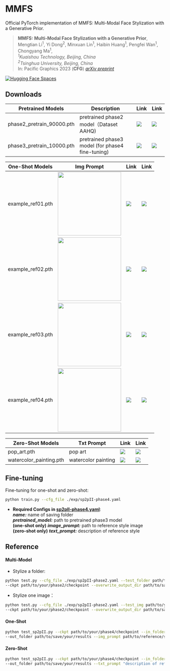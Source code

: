 # MMFS 

Official PyTorch implementation of MMFS: Multi-Modal Face Stylization with a Generative Prior.


> **MMFS: Multi-Modal Face Stylization with a Generative Prior**,             
> Mengtian Li<sup>1</sup>, Yi Dong<sup>2</sup>, Minxuan Lin<sup>1</sup>, Haibin Huang<sup>1</sup>, Pengfei Wan<sup>1</sup>, Chongyang Ma<sup>1</sup>,    
> _<sup>1</sup>Kuaishou Technology, Beijing, China_  
> _<sup>2</sup>Tsinghua University, Beijing, China_  
> In: Pacific Graphics 2023 (**CFG**) 
> *[arXiv preprint](https://arxiv.org/abs/2305.18009)* 

[![Hugging Face Spaces](https://img.shields.io/badge/%F0%9F%A4%97%20Hugging%20Face-Spaces-blue)](https://huggingface.co/spaces/dongyi/MMFS)



## Downloads

| Pretrained Models | Description | Link | Link |
| --- | --- | --- | --- |
|phase2_pretrain_90000.pth | pretrained phase2 model（Dataset AAHQ) | [![](https://img.shields.io/static/v1?message=Baidu%20Netdisk&logo=googlecolab&labelColor=5c5c5c&color=0f80c1&label=%20&style=flat)](https://pan.baidu.com/s/1rz7rPjngmdcL28sWwPJmKw?pwd=2xsg) | [![](https://img.shields.io/static/v1?message=Google%20Drive&logo=googlecolab&labelColor=5c5c5c&color=0f80c1&label=%20&style=flat)](https://drive.google.com/file/d/1jPXIR5UqkWS7chsMZ-SR-yAs0WIGCO3p/view?usp=drive_link)  
|phase3_pretrain_10000.pth | pretrained phase3 model (for phase4 fine-tuning) | [![](https://img.shields.io/static/v1?message=Baidu%20Netdisk&logo=googlecolab&labelColor=5c5c5c&color=0f80c1&label=%20&style=flat)](https://pan.baidu.com/s/1w2OLkAUSPQbwxXu_30naCw?pwd=ncm9) | [![](https://img.shields.io/static/v1?message=Google%20Drive&logo=googlecolab&labelColor=5c5c5c&color=0f80c1&label=%20&style=flat)](https://drive.google.com/file/d/12AfgFfOs8PjagtYwglmO9bquO2AEzPof/view?usp=drive_link)

| One-Shot Models | Img Prompt | Link | Link |
| --- | --- | --- | --- |
|example_ref01.pth | <img src="example/reference/01.png" width="200px"> | [![](https://img.shields.io/static/v1?message=Baidu%20Netdisk&logo=googlecolab&labelColor=5c5c5c&color=0f80c1&label=%20&style=flat)](https://pan.baidu.com/s/1S2YCXh14hLq2bILW3asmQw?pwd=wjmd) | [![](https://img.shields.io/static/v1?message=Google%20Drive&logo=googlecolab&labelColor=5c5c5c&color=0f80c1&label=%20&style=flat)](https://drive.google.com/file/d/1nip981zqzASsPu6EiRRXBYvHOAosqPMj/view?usp=drive_link)  
|example_ref02.pth | <img src="example/reference/02.png" width="200px"> | [![](https://img.shields.io/static/v1?message=Baidu%20Netdisk&logo=googlecolab&labelColor=5c5c5c&color=0f80c1&label=%20&style=flat)](https://pan.baidu.com/s/17uclEk1bPOmwjDDtU9rtuQ?pwd=qvjx) | [![](https://img.shields.io/static/v1?message=Google%20Drive&logo=googlecolab&labelColor=5c5c5c&color=0f80c1&label=%20&style=flat)](https://drive.google.com/file/d/1Lq1PqeHKWbNgoIFsCHCSzXPIKmHRDtlh/view?usp=drive_link)  
|example_ref03.pth | <img src="example/reference/03.png" width="200px"> | [![](https://img.shields.io/static/v1?message=Baidu%20Netdisk&logo=googlecolab&labelColor=5c5c5c&color=0f80c1&label=%20&style=flat)](https://pan.baidu.com/s/1ma6ueCq0o45mWEC8uSnecg?pwd=37md) | [![](https://img.shields.io/static/v1?message=Google%20Drive&logo=googlecolab&labelColor=5c5c5c&color=0f80c1&label=%20&style=flat)](https://drive.google.com/file/d/1UCBpnT7BC4fd1l7vu7YalyPz8ugPbom8/view?usp=drive_link)  
|example_ref04.pth | <img src="example/reference/04.png" width="200px"> | [![](https://img.shields.io/static/v1?message=Baidu%20Netdisk&logo=googlecolab&labelColor=5c5c5c&color=0f80c1&label=%20&style=flat)](https://pan.baidu.com/s/1Q60Jejc9EuE3lDr7-mPv1w?pwd=x8d4) | [![](https://img.shields.io/static/v1?message=Google%20Drive&logo=googlecolab&labelColor=5c5c5c&color=0f80c1&label=%20&style=flat)](https://drive.google.com/file/d/1qEjDFsX-z1anpDr54dP5VG2LmSS1DU3R/view?usp=drive_link)  

| Zero-Shot Models | Txt Prompt | Link | Link |
| --- | --- | --- | --- |
|pop_art.pth | pop art | [![](https://img.shields.io/static/v1?message=Baidu%20Netdisk&logo=googlecolab&labelColor=5c5c5c&color=0f80c1&label=%20&style=flat)](https://pan.baidu.com/s/1hkjJQrwIPHWEasZmL3aViA?pwd=4uxi) | [![](https://img.shields.io/static/v1?message=Google%20Drive&logo=googlecolab&labelColor=5c5c5c&color=0f80c1&label=%20&style=flat)](https://drive.google.com/file/d/17a0OJjF4PuSCIouDMnVuc5iiGLRPZhOx/view?usp=drive_link)  
|watercolor_painting.pth | watercolor painting | [![](https://img.shields.io/static/v1?message=Baidu%20Netdisk&logo=googlecolab&labelColor=5c5c5c&color=0f80c1&label=%20&style=flat)](https://pan.baidu.com/s/1kQHr0Plbcux9cZ9GOdfWNA?pwd=atve) | [![](https://img.shields.io/static/v1?message=Google%20Drive&logo=googlecolab&labelColor=5c5c5c&color=0f80c1&label=%20&style=flat)](https://drive.google.com/file/d/1QGgzsiXQgJt_gjRMFQbv5_qS0kgntzBV/view?usp=drive_link)  


## Fine-tuning

Fine-tuning for one-shot and zero-shot:
```bash
python train.py --cfg_file ./exp/sp2pII-phase4.yaml
```
- **Required Configs in [sp2pII-phase4.yaml](exp/sp2pII-phase4.yaml)**:   
***name:*** name of saving folder   
***pretrained_model:*** path to pretrained phase3 model   
**(one-shot only)** ***image_prompt:*** path to reference style image   
**(zero-shot only)** ***text_prompt:*** description of reference style   



## Reference
#### Multi-Model

- Stylize a folder:  
```bash
python test.py --cfg_file ./exp/sp2pII-phase2.yaml --test_folder path/to/your/test/folder 
--ckpt path/to/your/phase2/checkpoint --overwrite_output_dir path/to/save/your/results
```

- Stylize one image：
```bash
python test.py --cfg_file ./exp/sp2pII-phase2.yaml --test_img path/to/your/test/image
--ckpt path/to/your/phase2/checkpoint --overwrite_output_dir path/to/save/result
```

#### One-Shot
```bash
python test_sp2pII.py --ckpt path/to/your/phase4/checkpoint --in_folder path/to/your/test/folder 
--out_folder path/to/save/your/results --img_prompt path/to/reference/style/image --device "cpu or cuda:x"
```

#### Zero-Shot
```bash
python test_sp2pII.py --ckpt path/to/your/phase4/checkpoint --in_folder path/to/your/test/folder 
--out_folder path/to/save/your/results --txt_prompt "description of reference style" --device "cpu or cuda:x"
```
